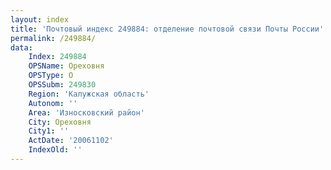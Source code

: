 ```yaml
---
layout: index
title: 'Почтовый индекс 249884: отделение почтовой связи Почты России'
permalink: /249884/
data:
    Index: 249884
    OPSName: Ореховня
    OPSType: О
    OPSSubm: 249830
    Region: 'Калужская область'
    Autonom: ''
    Area: 'Износковский район'
    City: Ореховня
    City1: ''
    ActDate: '20061102'
    IndexOld: ''
---
```

